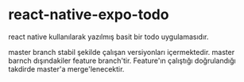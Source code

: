 # react-native-expo-todo

react native kullanılarak yazılmış basit bir todo uygulamasıdır.

master branch stabil şekilde çalışan versiyonları içermektedir.
master barnch dışındakiler feature branch'tir. Feature'ın çalıştığı doğrulandığı takdirde master'a merge'lenecektir.
